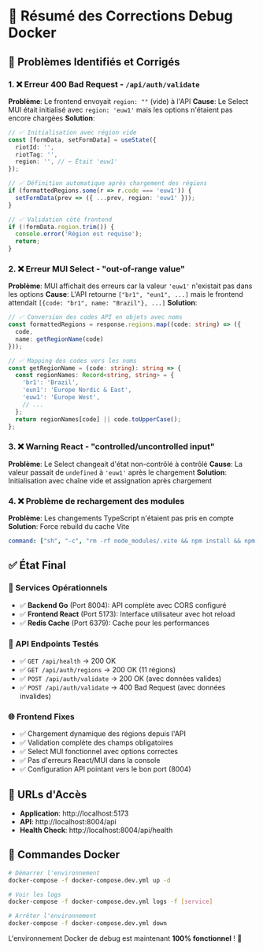 # 🐛 Résumé des Corrections Debug Docker

## 🎯 **Problèmes Identifiés et Corrigés**

### 1. **❌ Erreur 400 Bad Request - `/api/auth/validate`**

**Problème**: Le frontend envoyait `region: ""` (vide) à l'API
**Cause**: Le Select MUI était initialisé avec `region: 'euw1'` mais les options n'étaient pas encore chargées
**Solution**: 
```typescript
// ✅ Initialisation avec région vide
const [formData, setFormData] = useState({
  riotId: '',
  riotTag: '',
  region: '', // ← Était 'euw1'
});

// ✅ Définition automatique après chargement des régions
if (formattedRegions.some(r => r.code === 'euw1')) {
  setFormData(prev => ({ ...prev, region: 'euw1' }));
}

// ✅ Validation côté frontend
if (!formData.region.trim()) {
  console.error('Région est requise');
  return;
}
```

### 2. **❌ Erreur MUI Select - "out-of-range value"**

**Problème**: MUI affichait des erreurs car la valeur `'euw1'` n'existait pas dans les options
**Cause**: L'API retourne `["br1", "eun1", ...]` mais le frontend attendait `[{code: "br1", name: "Brazil"}, ...]`
**Solution**:
```typescript
// ✅ Conversion des codes API en objets avec noms
const formattedRegions = response.regions.map((code: string) => ({
  code,
  name: getRegionName(code)
}));

// ✅ Mapping des codes vers les noms
const getRegionName = (code: string): string => {
  const regionNames: Record<string, string> = {
    'br1': 'Brazil',
    'eun1': 'Europe Nordic & East',
    'euw1': 'Europe West',
    // ...
  };
  return regionNames[code] || code.toUpperCase();
};
```

### 3. **❌ Warning React - "controlled/uncontrolled input"**

**Problème**: Le Select changeait d'état non-contrôlé à contrôlé
**Cause**: La valeur passait de `undefined` à `'euw1'` après le chargement
**Solution**: Initialisation avec chaîne vide et assignation après chargement

### 4. **❌ Problème de rechargement des modules**

**Problème**: Les changements TypeScript n'étaient pas pris en compte
**Solution**: Force rebuild du cache Vite
```yaml
command: ["sh", "-c", "rm -rf node_modules/.vite && npm install && npm run dev -- --host 0.0.0.0 --force"]
```

## ✅ **État Final**

### **🚀 Services Opérationnels**
- ✅ **Backend Go** (Port 8004): API complète avec CORS configuré
- ✅ **Frontend React** (Port 5173): Interface utilisateur avec hot reload  
- ✅ **Redis Cache** (Port 6379): Cache pour les performances

### **🔧 API Endpoints Testés**
- ✅ `GET /api/health` → 200 OK
- ✅ `GET /api/auth/regions` → 200 OK (11 régions)
- ✅ `POST /api/auth/validate` → 200 OK (avec données valides)
- ✅ `POST /api/auth/validate` → 400 Bad Request (avec données invalides)

### **🌐 Frontend Fixes**
- ✅ Chargement dynamique des régions depuis l'API
- ✅ Validation complète des champs obligatoires
- ✅ Select MUI fonctionnel avec options correctes
- ✅ Pas d'erreurs React/MUI dans la console
- ✅ Configuration API pointant vers le bon port (8004)

## 🎯 **URLs d'Accès**

- **Application**: http://localhost:5173
- **API**: http://localhost:8004/api
- **Health Check**: http://localhost:8004/api/health

## 📝 **Commandes Docker**

```bash
# Démarrer l'environnement
docker-compose -f docker-compose.dev.yml up -d

# Voir les logs
docker-compose -f docker-compose.dev.yml logs -f [service]

# Arrêter l'environnement  
docker-compose -f docker-compose.dev.yml down
```

L'environnement Docker de debug est maintenant **100% fonctionnel** ! 🎉